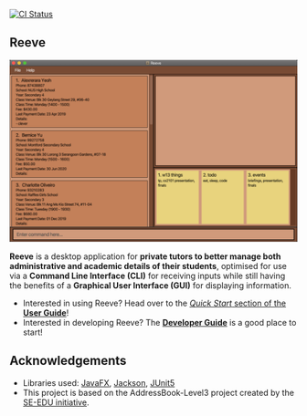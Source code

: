 [![CI Status](https://github.com/AY2021S1-CS2103T-W15-2/tp/workflows/Java%20CI/badge.svg)](https://github.com/AY2021S1-CS2103T-W15-2/tp/actions)

## Reeve
![Ui](docs/images/Ui.png)

**Reeve** is a desktop application for **private tutors to better manage both administrative and academic details of their students**, optimised for use via a **Command Line Interface (CLI)** for receiving inputs while still having the benefits of a **Graphical User Interface (GUI)** for displaying information.

* Interested in using Reeve? Head over to the [_Quick Start_ section of the **User Guide**](https://github.com/AY2021S1-CS2103T-W15-2/tp/blob/master/docs/UserGuide.md)!
* Interested in developing Reeve? The [**Developer Guide**](https://github.com/AY2021S1-CS2103T-W15-2/tp/blob/master/docs/DeveloperGuide.md) is a good place to start!

## Acknowledgements
* Libraries used: [JavaFX](https://openjfx.io/), [Jackson](https://github.com/FasterXML/jackson), [JUnit5](https://github.com/junit-team/junit5)
* This project is based on the AddressBook-Level3 project created by the [SE-EDU initiative](https://se-education.org).
